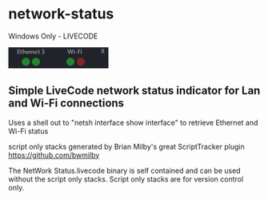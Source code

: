 # network-status

Windows Only - LIVECODE

![Simple LiveCode network status indicator for Lan and Wi-Fi connections screenshot](https://github.com/AndyPiddock/network-status/blob/main/readme%20images/Network-Status.jpg)

## Simple LiveCode network status indicator for Lan and Wi-Fi connections

Uses a shell out to "netsh interface show interface" to retrieve Ethernet and Wi-Fi status

script only stacks generated by Brian Milby's great ScriptTracker plugin https://github.com/bwmilby

The NetWork Status.livecode binary is self contained and can be used without the script only stacks.
 Script only stacks are for version control only.


